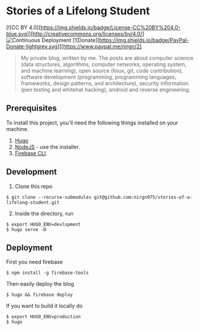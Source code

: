# Stories of a Lifelong Student

[![CC BY 4.0][https://img.shields.io/badge/License-CC%20BY%204.0-blue.svg]][http://creativecommons.org/licenses/by/4.0/] ![Continuous Deployment](https://github.com/nirgn975/stories-of-a-lifelong-student/workflows/Continuous%20Deployment/badge.svg?branch=master) [![Donate][https://img.shields.io/badge/PayPal-Donate-lightgrey.svg]][https://www.paypal.me/nirgn/2]

> My private blog, written by me. The posts are about computer science (data structures, algorithms, computer networks, operating system, and machine learning), open source (linux, git, code contribution), software development (programming, programming languages, frameworks, design patterns, and architecture), security information (pen testing and whitehat hacking), android and reverse engineering.

## Prerequisites

To install this project, you'll need the following things installed on your machine.

1. [Hugo](https://gohugo.io/)
2. [NodeJS](http://nodejs.org) - use the installer.
3. [Firebase CLI](https://github.com/firebase/firebase-tools).

## Development

1. Clone this repo

```shell
$ git clone --recurse-submodules git@github.com:nirgn975/stories-of-a-lifelong-student.git
```

2. Inside the directory, run

```shell
$ export HUGO_ENV=devlopment
$ hugo serve -D
```

## Deployment

First you need firebase
```shell
$ npm install -g firebase-tools
```

Then easily deploy the blog
```shell
$ hugo && firebase deploy
```

If you want to build it locally do

```shell
$ export HUGO_ENV=production
$ hugo
```
